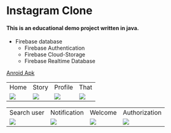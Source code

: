 # Instagram Clone
#### This is an educational demo project written in java.
+ Firebase database
  + Firebase Authentication
  + Firebase Cloud-Storage 
  + Firebase Realtime Database 

[Anroid Apk](https://drive.google.com/drive/folders/1qPMTLBxAKNnKaUIHi1MEyMmBQnwqXXG3?usp=sharing)
 
 
<table>
  <tr>
     <td>Home</td>
     <td>Story</td>
     <td>Profile</td>
     <td>That</td>
  </tr>
  <tr>
    <td valign="top"><img src="https://user-images.githubusercontent.com/105007162/199428169-5beca6ff-5dc3-4018-b41e-cd470c38c676.jpg"></td>
    <td valign="top"><img src="https://user-images.githubusercontent.com/105007162/199452732-9658bcc3-2aa4-45b2-847f-f2646fc718c2.jpg"></td>
    <td valign="top"><img src="https://user-images.githubusercontent.com/105007162/199452402-988d5ce5-b9f3-469c-bb0b-c0f1cb7ee8af.jpg"></td>
    <td valign="top"><img src="https://user-images.githubusercontent.com/105007162/199454292-add2dcec-a563-4244-9fe5-9ea65711caf6.jpg"></td>
  </tr>
 </table>

 <table>
     <td>Search user</td>
     <td>Notification</td>
     <td>Welcome</td>
     <td>Authorization</td>
  </tr>
  <tr>
    <td valign="top"><img src="https://user-images.githubusercontent.com/105007162/199461447-93b64a4f-dfbf-4b98-aa3f-dabc93460ae5.jpg"></td>
    <td valign="top"><img src="https://user-images.githubusercontent.com/105007162/199454730-6236fb28-761c-40aa-99c8-ca1af5a1537f.jpg"></td>
    <td valign="top"><img src="https://user-images.githubusercontent.com/105007162/199461806-fb4a7b5d-cd25-49ff-bb9c-8c3be26d2dc6.jpg"></td>
    <td valign="top"><img src="https://user-images.githubusercontent.com/105007162/199461893-86feee53-13c2-4622-8b0c-7460a0ca324e.jpg"></td>
  </tr>
 </table>

 
